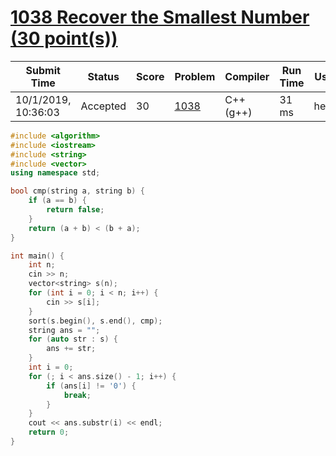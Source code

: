 # [1038 Recover the Smallest Number (30 point(s))](https://pintia.cn/problem-sets/994805342720868352/problems/994805449625288704)

| Submit Time         | Status   | Score | Problem                                                      | Compiler  | Run Time | User |
| ------------------- | -------- | ----- | ------------------------------------------------------------ | --------- | -------- | ---- |
| 10/1/2019, 10:36:03 | Accepted | 30    | [1038](https://pintia.cn/problem-sets/994805342720868352/problems/994805449625288704) | C++ (g++) | 31 ms    | heng |

```c++
#include <algorithm>
#include <iostream>
#include <string>
#include <vector>
using namespace std;

bool cmp(string a, string b) {
	if (a == b) {
		return false;
	}
	return (a + b) < (b + a);
}

int main() {
    int n;
    cin >> n;
    vector<string> s(n);
    for (int i = 0; i < n; i++) {
		cin >> s[i];
    }
    sort(s.begin(), s.end(), cmp);
    string ans = "";
    for (auto str : s) {
		ans += str;
    }
    int i = 0;
    for (; i < ans.size() - 1; i++) {
        if (ans[i] != '0') {
			break;
        }
    }
    cout << ans.substr(i) << endl;
    return 0;
}

```


